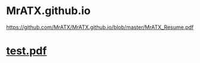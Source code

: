 # MrATX.github.io

https://github.com/MrATX/MrATX.github.io/blob/master/MrATX_Resume.pdf

  <object data="https://github.com/MrATX/MrATX.github.io/blob/master/MrATX_Resume.pdf" type="application/pdf" width="100%" height="750ppx">
    <a href="https://github.com/MrATX/MrATX.github.io/blob/master/MrATX_Resume.pdf"><h1>test.pdf</h1></a>
  </object>

